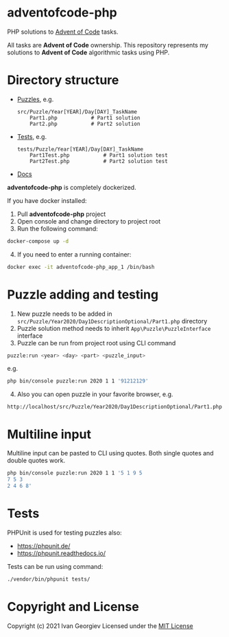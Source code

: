 # adventofcode-php

PHP solutions to [Advent of Code](https://adventofcode.com/) tasks.

All tasks are **Advent of Code** ownership. 
This repository represents my solutions to **Advent of Code** algorithmic tasks using PHP.

# Directory structure

- [Puzzles](./src/Puzzle), e.g.
    ```
    src/Puzzle/Year[YEAR]/Day[DAY]_TaskName
        Part1.php           # Part1 solution
        Part2.php           # Part2 solution
    ```
  
- [Tests](./tests/Puzzle), e.g.
    ```
    tests/Puzzle/Year[YEAR]/Day[DAY]_TaskName
        Part1Test.php           # Part1 solution test
        Part2Test.php           # Part2 solution test
    ```
  
- [Docs](./docs)

**adventofcode-php** is completely dockerized.

If you have docker installed:

1. Pull **adventofcode-php** project
2. Open console and change directory to project root
3. Run the following command:
```sh
docker-compose up -d
```
4. If you need to enter a running container:
```sh
docker exec -it adventofcode-php_app_1 /bin/bash
```

# Puzzle adding and testing
1. New puzzle needs to be added in `src/Puzzle/Year2020/Day1DescriptionOptional/Part1.php` directory
2. Puzzle solution method needs to inherit `App\Puzzle\PuzzleInterface` interface
3. Puzzle can be run from project root using CLI command
```sh
puzzle:run <year> <day> <part> <puzzle_input>
```
e.g.
```sh
php bin/console puzzle:run 2020 1 1 '91212129'
```

4. Also you can open puzzle in your favorite browser, e.g.
```
http://localhost/src/Puzzle/Year2020/Day1DescriptionOptional/Part1.php
```

# Multiline input
Multiline input can be pasted to CLI using quotes.
Both single quotes and double quotes work.

```sh
php bin/console puzzle:run 2020 1 1 '5 1 9 5
7 5 3
2 4 6 8'
```

# Tests

PHPUnit is used for testing puzzles also:
- https://phpunit.de/
- https://phpunit.readthedocs.io/

Tests can be run using command:
```sh
./vendor/bin/phpunit tests/
```

# Copyright and License

Copyright (c) 2021 Ivan Georgiev
Licensed under the [MIT License](./docs/LICENSE.md)
